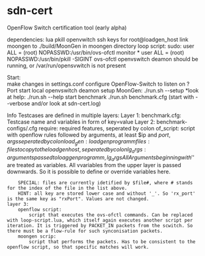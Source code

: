 # sdn-cert
OpenFlow Switch certification tool (early alpha)


dependencies:
	lua
	pkill
	openvwitch
	ssh keys for root@loadgen_host
	link moongen to ./build/MoonGen in moongen directory
	loop script:
		sudo:
		  user  ALL = (root) NOPASSWD:/usr/bin/ovs-ofctl monitor *
		  user  ALL = (root) NOPASSWD:/usr/bin/pkill -SIGINT ovs-ofctl
		openvswitch deamon should be running, or /var/run/opensvwitch is not present

Start:	
	make changes in settings.conf
	configure OpenFlow-Switch to listen on ? Port
	start local openvswitch deamon
	setup MoonGen: ./run.sh --setup
	*look at help: ./run.sh --help
	start benchmark ./run.sh benchmark.cfg
	(start with --verbose and/or look at sdn-cert.log)
	
Info
	Testcases are defined in multiple layers:
	Layer 1:
		benchmark.cfg: Testcase name and variables in form of key=value
	Layer 2:
		benchmark-configs/<name>.cfg
		require:	required features, seperated by colon
		of_script:	script with openflow rules followed by arguments, at least $ip and $port, args seperated by colon
		load_gen:	loadgen programm
		files:		files to copy to the loadgen host, seperated by colon
		lg_args:	arguments passed to loaggen programm, lg_args
		All Arguments beginning with '$' are treated as variables. All vvariables from the upper layer is passed downwards. So it is 	possible to define or override variables here.
		
		SPECIAL: files are currently idetified by $file#, where # stands for the index of the file in the list above.
		HINT: all key are stored lower case and without '_'. So 'rx_port' is the same key as "rxPort". Values are not changed.
	layer 3:
		openflow script:
			script that executes the ovs-ofctl commands. Can be replaced with loop-script.lua, which itself again executes another script per iteration. It is triggered by PACKET_IN packets from the scwitch. So there must be a flow-rule for such synconisation packets.
		moongen scrip:
			script that performs the packets. Has to be consistent to the openflow script, so that specific matches will work.
		